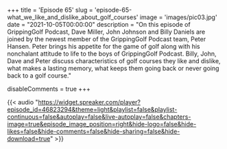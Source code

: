 +++
title = 'Episode 65'
slug = 'episode-65-what_we_like_and_dislike_about_golf_courses'
image = 'images/pic03.jpg'
date = "2021-10-05T00:00:00"
description = "On this episode of GrippingGolf Podcast, Dave Miller, John Johnson and Billy Daniels are joined by the newest member of the GrippingGolf Podcast team, Peter Hansen. Peter brings his appetite for the game of golf along with his nonchalant attitude to life to the boys of GrippingGolf Podcast. Billy, John, Dave and Peter discuss characteristics of golf courses they like and dislike, what makes a lasting memory, what keeps them going back or never going back to a golf course."

disableComments = true
+++

{{< audio "https://widget.spreaker.com/player?episode_id=46823294&theme=light&playlist=false&playlist-continuous=false&autoplay=false&live-autoplay=false&chapters-image=true&episode_image_position=right&hide-logo=false&hide-likes=false&hide-comments=false&hide-sharing=false&hide-download=true" >}}



